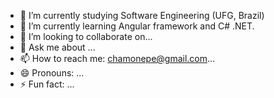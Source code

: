 - 🔭 I’m currently studying Software Engineering (UFG, Brazil)
- 🌱 I’m currently learning Angular framework and C# .NET.
- 👯 I’m looking to collaborate on...
- 💬 Ask me about ...
- 📫 How to reach me: chamonepe@gmail.com...
- 😄 Pronouns: ...
- ⚡ Fun fact: ...
